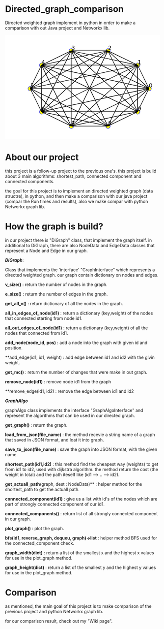 # Directed_graph_comparison
Directed weighted graph implement in python in order to make a comparison with out Java project and Networkx lib.

![alt text](https://github.com/Tzachc/Directed_graph_comparison/blob/main/data/graph.png)
# About our project
this project is a follow-up project to the previous one's.
this project is build about 3 main algorithms: shortest_path, connected component and connected components.

the goal for this project is to implement an directed weighted graph (data structre), in python, and then make a comparison
with our java project (compar the Run times and results), also we make compar with python Networkx graph lib.

# How the graph is build?
in our project there is "DiGraph" class, that implement the graph itself.
in additional to DiGraph, there are also NodeData and EdgeData classes that represent a Node and Edge in our graph. 

 ***DiGraph***:
 
 Class that implements the 'interface' "GraphInterface" which represents a directed weighted graph.
 our graph contain dictionary on nodes and edges.
 
 **v_size()** : return the number of nodes in the graph.
 
 **e_size()** : return the number of edges in the graph.
 
 **get_all_v()** : return dictionary of all the nodes in the graph.
 
 **all_in_edges_of_node(id1)** : return a dictionary (key,weight) of the nodes that connected starting from node id1.
 
 **all_out_edges_of_node(id1)** : return a dictionary (key,weight) of all the nodes that connected from id1.
 
 **add_node(node_id, pos)** : add a node into the graph with given id and position.
 
 **add_edge(id1, id1, weight) : add edge between id1 and id2 with the givin weight.
 
 **get_mc()** : return the number of changes that were make in out graph.
 
 **remove_node(id1)** : remove node id1 from the graph
 
 **remove_edge(id1, id2) : remove the edge between id1 and id2 
 
 
 ***GraphAlgo*** 
 
 graphAlgo class implements the interface "GraphAlgoInterface" and represent the algorithms that can be used in our 
 directed graph.
 
 **get_graph()** : return the graph.
 
 **load_from_json(file_name)** : the method recevie a string name of a graph that saved in JSON format, and loat it into graph.
 
 **save_to_json(file_name)** : save the graph into JSON format, with the given name.
 
 **shortest_path(id1,id2)** : this method find the cheapest way (weights) to get from id1 to id2, used with dijkstra algorithm.
 the method return the cost (the weight in total) and the path iteself like (id1 --> .. --> id2).
 
 **get_actuall_path**(graph, dest : NodeData)** : helper method for the shortest_path to get the actuall path.
 
 **connected_component(id1)** : give us a list with id's of the nodes which are part of strongly connected component of our id1.
 
 **connected_components()** : return list of all strongly connected component in our graph.
 
 **plot_graph()** : plot the graph.
 
 **bfs(id1, reverse_graph, dequeu, graph)->list** : helper method BFS used for the connected_component check.
 
 **graph_width(dict)** : return a list of the smallest x and the highest x values for use in the plot_graph method.
 
 **graph_height(dict)** : return a list of the smallest y and the highest y values for use in the plot_graph method.
 
 # Comparison
as mentioned, the main goal of this project is to make comparison of the previous project and python Networkx graph lib.

for our comparison result, check out my "Wiki page".


